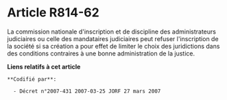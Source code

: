 # Article R814-62

La commission nationale d'inscription et de discipline des administrateurs judiciaires ou celle des mandataires judiciaires
peut refuser l'inscription de la société si sa création a pour effet de limiter le choix des juridictions dans des conditions
contraires à une bonne administration de la justice.

**Liens relatifs à cet article**

	**Codifié par**:

	  - Décret n°2007-431 2007-03-25 JORF 27 mars 2007

